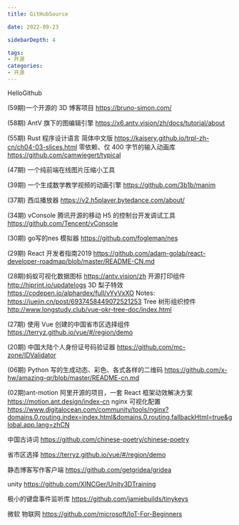 ```yaml
---
title: GitHubSource

date: 2022-09-23

sidebarDepth: 4

tags:
- 开源
categories:
- 开源
---
```


HelloGithub


(59期)一个开源的 3D 博客项目 https://bruno-simon.com/

(58期) AntV 旗下的图编辑引擎 https://x6.antv.vision/zh/docs/tutorial/about

(55期) Rust 程序设计语言 简体中文版  https://kaisery.github.io/trpl-zh-cn/ch04-03-slices.html
零依赖、仅 400 字节的输入动画库  https://github.com/camwiegert/typical

(47期) 一个纯前端在线图片压缩小工具

(39期) 一个生成数学教学视频的动画引擎 https://github.com/3b1b/manim

(37期) 西瓜播放器 https://v2.h5player.bytedance.com/about/

(34期)  vConsole 腾讯开源的移动 H5 的控制台开发调试工具  https://github.com/Tencent/vConsole

(30期) go写的nes 模拟器 https://github.com/fogleman/nes

(29期) React 开发者指南2019 https://github.com/adam-golab/react-developer-roadmap/blob/master/README-CN.md

(28期)蚂蚁可视化数据图标  https://antv.vision/zh
开源打印组件 http://hiprint.io/updatelogs
3D 梨子特效 https://codepen.io/alphardex/full/vYyVxXO
Notes: https://juejin.cn/post/6937458449072521253
Tree 树形组织控件 http://www.longstudy.club/vue-okr-tree-doc/index.html

(27期) 使用 Vue 创建的中国省市区选择组件 https://terryz.github.io/vue/#/region/demo

(20期) 中国大陆个人身份证号码验证器 https://github.com/mc-zone/IDValidator

(06期) Python 写的生成动态、彩色、各式各样的二维码  https://github.com/x-hw/amazing-qr/blob/master/README-cn.md

(02期)ant-motion 阿里开源的项目，一套 React 框架动效解决方案  https://motion.ant.design/index-cn
nginx 可视化配置 https://www.digitalocean.com/community/tools/nginx?domains.0.routing.index=index.html&domains.0.routing.fallbackHtml=true&global.app.lang=zhCN

中国古诗词 https://github.com/chinese-poetry/chinese-poetry

省市区选择 https://terryz.github.io/vue/#/region/demo

静态博客写作客户端 https://github.com/getgridea/gridea

unity  https://github.com/XINCGer/Unity3DTraining

极小的键盘事件监听库  https://github.com/jamiebuilds/tinykeys

微软 物联网   https://github.com/microsoft/IoT-For-Beginners



